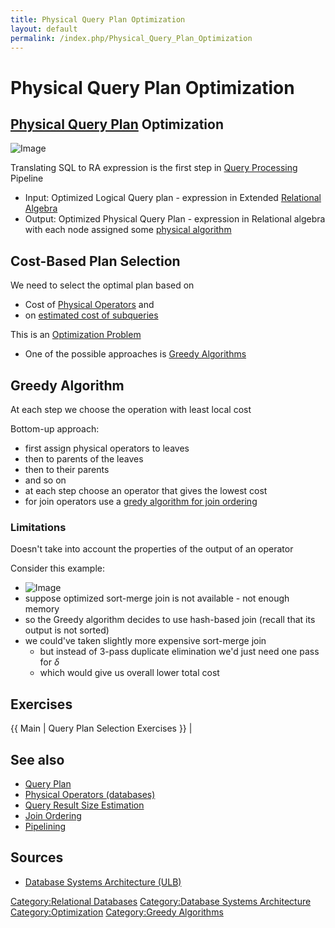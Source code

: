 ```yaml
---
title: Physical Query Plan Optimization
layout: default
permalink: /index.php/Physical_Query_Plan_Optimization
---
```


# Physical Query Plan Optimization

## [Physical Query Plan](Query_Plan#Physical_Query_Plan) Optimization
<img src="https://raw.github.com/alexeygrigorev/wiki-figures/master/ulb/dbsa/query-processing-3rd.png" alt="Image">

Translating SQL to RA expression is the first step in [Query Processing](Query_Processing) Pipeline
- Input: Optimized Logical Query plan - expression in Extended [Relational Algebra](Relational_Algebra)
- Output: Optimized Physical Query Plan - expression in Relational algebra with each node assigned some [physical algorithm](Physical_Operators_(databases))


## Cost-Based Plan Selection
We need to select the optimal plan based on 
- Cost of [Physical Operators](Physical_Operators_(databases)) and 
- on [estimated cost of subqueries](Query_Result_Size_Estimation)

This is an [Optimization Problem](Optimization_Problem)
- One of the possible approaches is [Greedy Algorithms](Greedy_Algorithms)


## Greedy Algorithm
At each step we choose the operation with least local cost

Bottom-up approach:
- first assign physical operators to leaves 
- then to parents of the leaves 
- then to their parents 
- and so on
- at each step choose an operator that gives the lowest cost
- for join operators use a [gredy algorithm for join ordering](Join_Ordering#Greedy_Algorithm)

### Limitations
Doesn't take into account the properties of the output of an operator

Consider this example:
- <img src="https://raw.github.com/alexeygrigorev/wiki-figures/master/ulb/dbsa/plan-selection-bad.png" alt="Image">
- suppose optimized sort-merge join is not available - not enough memory
- so the Greedy algorithm decides to use hash-based join (recall that its output is not sorted)
- we could've taken slightly more expensive sort-merge join 
  - but instead of 3-pass duplicate elimination we'd just need one pass for $\delta$
  - which would give us overall lower total cost


## Exercises
{{ Main |  Query Plan Selection Exercises }} |

## See also
- [Query Plan](Query_Plan)
- [Physical Operators (databases)](Physical_Operators_(databases))
- [Query Result Size Estimation](Query_Result_Size_Estimation)
- [Join Ordering](Join_Ordering)
- [Pipelining](Pipelining)

## Sources
- [Database Systems Architecture (ULB)](Database_Systems_Architecture_(ULB))


[Category:Relational Databases](Category_Relational_Databases)
[Category:Database Systems Architecture](Category_Database_Systems_Architecture)
[Category:Optimization](Category_Optimization)
[Category:Greedy Algorithms](Category_Greedy_Algorithms)
